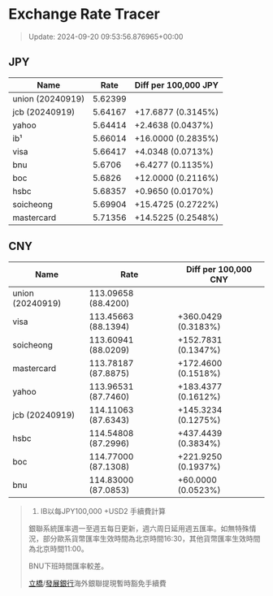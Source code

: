 # Exchange Rate Tracer

> Update: 2024-09-20 09:53:56.876965+00:00

## JPY

| Name             |    Rate | Diff per 100,000 JPY   |
|------------------|---------|------------------------|
| union (20240919) | 5.62399 |                        |
| jcb (20240919)   | 5.64167 | +17.6877 (0.3145%)     |
| yahoo            | 5.64414 | +2.4638 (0.0437%)      |
| ib¹              | 5.66014 | +16.0000 (0.2835%)     |
| visa             | 5.66417 | +4.0348 (0.0713%)      |
| bnu              | 5.6706  | +6.4277 (0.1135%)      |
| boc              | 5.6826  | +12.0000 (0.2116%)     |
| hsbc             | 5.68357 | +0.9650 (0.0170%)      |
| soicheong        | 5.69904 | +15.4725 (0.2722%)     |
| mastercard       | 5.71356 | +14.5225 (0.2548%)     |

## CNY

| Name             | Rate                | Diff per 100,000 CNY   |
|------------------|---------------------|------------------------|
| union (20240919) | 113.09658	(88.4200) |                        |
| visa             | 113.45663	(88.1394) | +360.0429 (0.3183%)    |
| soicheong        | 113.60941	(88.0209) | +152.7831 (0.1347%)    |
| mastercard       | 113.78187	(87.8875) | +172.4600 (0.1518%)    |
| yahoo            | 113.96531	(87.7460) | +183.4377 (0.1612%)    |
| jcb (20240919)   | 114.11063	(87.6343) | +145.3234 (0.1275%)    |
| hsbc             | 114.54808	(87.2996) | +437.4439 (0.3834%)    |
| boc              | 114.77000	(87.1308) | +221.9250 (0.1937%)    |
| bnu              | 114.83000	(87.0853) | +60.0000 (0.0523%)     |


> 1. IB以每JPY100,000 +USD2 手續費計算
>
> 銀聯系統匯率週一至週五每日更新，週六周日延用週五匯率。如無特殊情況，部分歐系貨幣匯率生效時間為北京時間16:30，其他貨幣匯率生效時間為北京時間11:00。
>
> BNU下班時間匯率較差。
>
> [立橋](https://www.wlbank.com.mo/uploads/ueditor/file/20181211/1544536513900230.pdf)/[發展銀行](https://www.mdb.com.mo/Service_Charges_20230728.pdf)海外銀聯提現暫時豁免手續費


